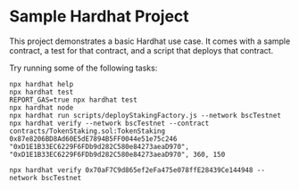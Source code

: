 # Sample Hardhat Project

This project demonstrates a basic Hardhat use case. It comes with a sample contract, a test for that contract, and a script that deploys that contract.

Try running some of the following tasks:

```shell
npx hardhat help
npx hardhat test
REPORT_GAS=true npx hardhat test
npx hardhat node
npx hardhat run scripts/deployStakingFactory.js --network bscTestnet
npx hardhat verify --network bscTestnet --contract contracts/TokenStaking.sol:TokenStaking 0x87e8206BD8Ad60E5dE7894B5FF0044e51e75c246 "0xD1E1B33EC6229F6FDb9d282C580e84273aeaD970", "0xD1E1B33EC6229F6FDb9d282C580e84273aeaD970", 360, 150

npx hardhat verify 0x70aF7C9d865ef2eFa475e078ffE28439Ce144948 --network bscTestnet



```
